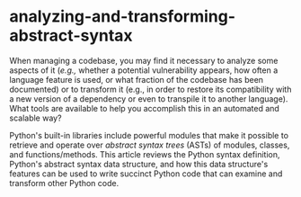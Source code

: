 # analyzing-and-transforming-abstract-syntax
When managing a codebase, you may find it necessary to analyze some aspects of it (*e.g.,* whether a potential vulnerability appears, how often a language feature is used, or what fraction of the codebase has been documented) or to transform it (e.g., in order to restore its compatibility with a new version of a dependency or even to transpile it to another language). What tools are available to help you accomplish this in an automated and scalable way?

Python's built-in libraries include powerful modules that make it possible to retrieve and operate over *abstract syntax trees* (ASTs) of modules, classes, and functions/methods. This article reviews the Python syntax definition, Python's abstract syntax data structure, and how this data structure's features can be used to write succinct Python code that can examine and transform other Python code.
